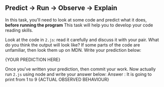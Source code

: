 ## Predict -> Run -> Observe -> Explain

In this task, you'll need to look at some code and predict what it does, **before running the program**
This task will help you to develop your code reading skills.


Look at the code in `2.js`: read it carefully and discuss it with your pair.
What do you think the output will look like?
If some parts of the code are unfamiliar, then look them up on MDN.
Write your prediction below:

{YOUR PREDICTION HERE}

Once you've written your prediction, then commit your work. Now actually run `2.js` using node and write your answer below:
Answer : It is going to print from 1 to 9
{ACTUAL OBSERVED BEHAVIOUR}